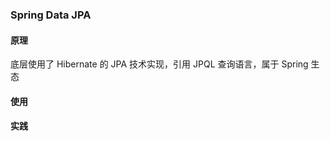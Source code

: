 ### Spring Data JPA

#### 原理

底层使用了 Hibernate 的 JPA 技术实现，引用 JPQL 查询语言，属于 Spring 生态

#### 使用

#### 实践